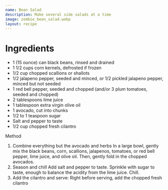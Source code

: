 ```yaml
---
name: Bean Salad
description: Make several side salads at a time
image: zombie_bean_salad.webp
layout: recipe
---
```


# Ingredients
* 1 (15 ounce) can black beans, rinsed and drained  
* 1 1/2 cups corn kernels, defrosted if frozen  
* 1/2 cup chopped scallions or shallots  
* 1/2 jalapeno pepper, seeded and minced, or 1/2 pickled jalapeno pepper, minced but not seeded  
* 1 red bell pepper, seeded and chopped (and/or 3 plum tomatoes, seeded and chopped)  
* 2 tablespoons lime juice  
* 1 tablespoon extra virgin olive oil  
* 1 avocado, cut into chunks  
* 1/2 to 1 teaspoon sugar  
* Salt and pepper to taste  
* 1/2 cup chopped fresh cilantro  

Method
1. Combine everything but the avocado and herbs
In a large bowl, gently mix the black beans, corn, scallions, jalapenos, tomatoes, or red bell pepper, lime juice, and
olive oil. Then, gently fold in the chopped avocados.
2. Season and chill
Add salt and pepper to taste. Sprinkle with sugar to taste, enough to balance the acidity from the lime juice. Chill.
3. Add the cilantro and serve:
Right before serving, add the chopped fresh cilantro
